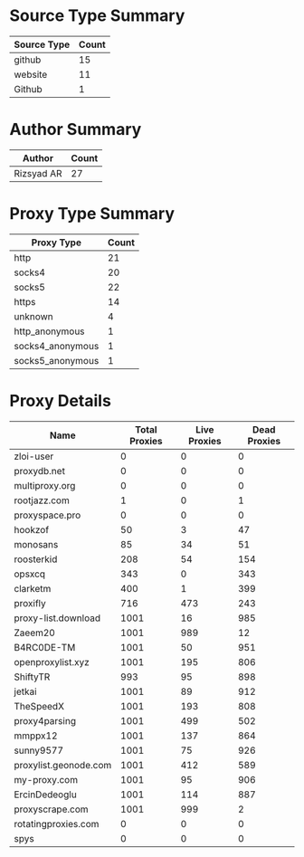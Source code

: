 # Source Type Summary

| Source Type | Count |
|-------------|-------|
| github | 15 |
| website | 11 |
| Github | 1 |


# Author Summary

| Author | Count |
|--------|-------|
| Rizsyad AR | 27 |


# Proxy Type Summary

| Proxy Type | Count |
|------------|-------|
| http | 21 |
| socks4 | 20 |
| socks5 | 22 |
| https | 14 |
| unknown | 4 |
| http_anonymous | 1 |
| socks4_anonymous | 1 |
| socks5_anonymous | 1 |


# Proxy Details

| Name | Total Proxies | Live Proxies | Dead Proxies |
|------|---------------|--------------|---------------|
| zloi-user | 0 | 0 | 0 |
| proxydb.net | 0 | 0 | 0 |
| multiproxy.org | 0 | 0 | 0 |
| rootjazz.com | 1 | 0 | 1 |
| proxyspace.pro | 0 | 0 | 0 |
| hookzof | 50 | 3 | 47 |
| monosans | 85 | 34 | 51 |
| roosterkid | 208 | 54 | 154 |
| opsxcq | 343 | 0 | 343 |
| clarketm | 400 | 1 | 399 |
| proxifly | 716 | 473 | 243 |
| proxy-list.download | 1001 | 16 | 985 |
| Zaeem20 | 1001 | 989 | 12 |
| B4RC0DE-TM | 1001 | 50 | 951 |
| openproxylist.xyz | 1001 | 195 | 806 |
| ShiftyTR | 993 | 95 | 898 |
| jetkai | 1001 | 89 | 912 |
| TheSpeedX | 1001 | 193 | 808 |
| proxy4parsing | 1001 | 499 | 502 |
| mmppx12 | 1001 | 137 | 864 |
| sunny9577 | 1001 | 75 | 926 |
| proxylist.geonode.com | 1001 | 412 | 589 |
| my-proxy.com | 1001 | 95 | 906 |
| ErcinDedeoglu | 1001 | 114 | 887 |
| proxyscrape.com | 1001 | 999 | 2 |
| rotatingproxies.com | 0 | 0 | 0 |
| spys | 0 | 0 | 0 |
